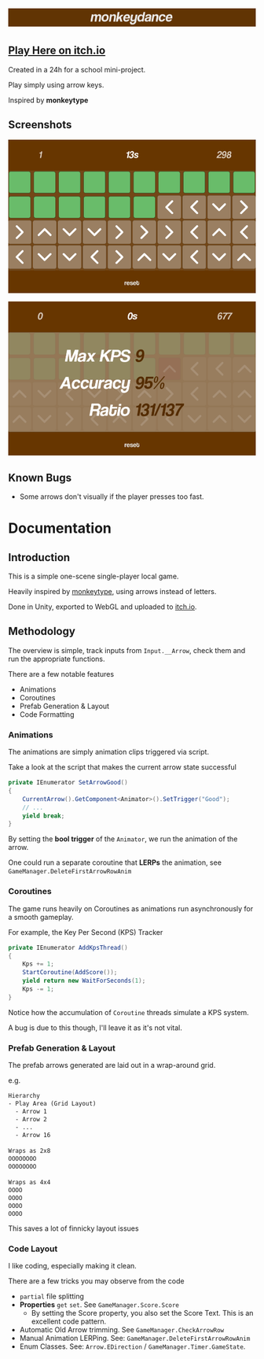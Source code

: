 # [![monkeydance](Images/banner.png)](https://dev-evening.itch.io/monkeydance)

## [**Play Here on itch.io**](https://dev-evening.itch.io/monkeydance)

Created in a 24h for a school mini-project.

Play simply using arrow keys.

Inspired by **monkeytype**

## Screenshots

![Gameplay Image](Images/gameplay.png)

![Results Image](Images/result.png)

## Known Bugs

- Some arrows don't visually if the player presses too fast.

# Documentation

## Introduction

This is a simple one-scene single-player local game. 

Heavily inspired by [monkeytype](https://monkeytype.com/), using arrows instead of letters.

Done in Unity, exported to WebGL and uploaded to [itch.io](https://itch.io/).

## Methodology

The overview is simple, track inputs from `Input.__Arrow`, check them and run the appropriate functions.

There are a few notable features

- Animations
- Coroutines
- Prefab Generation & Layout
- Code Formatting

### Animations

The animations are simply animation clips triggered via script.

Take a look at the script that makes the current arrow state successful

```cs
private IEnumerator SetArrowGood()
{
    CurrentArrow().GetComponent<Animator>().SetTrigger("Good");
    // ...
    yield break;
}
```

By setting the **bool trigger** of the `Animator`, we run the animation of the arrow.

One could run a separate coroutine that **LERPs** the animation, see `GameManager.DeleteFirstArrowRowAnim`

### Coroutines

The game runs heavily on Coroutines as animations run asynchronously for a smooth gameplay.

For example, the Key Per Second (KPS) Tracker

```cs
private IEnumerator AddKpsThread()
{
    Kps += 1;
    StartCoroutine(AddScore());
    yield return new WaitForSeconds(1);
    Kps -= 1;
}
```

Notice how the accumulation of `Coroutine` threads simulate a KPS system.

A bug is due to this though, I'll leave it as it's not vital.

### Prefab Generation & Layout

The prefab arrows generated are laid out in a wrap-around grid.

e.g.

```
Hierarchy
- Play Area (Grid Layout)
  - Arrow 1
  - Arrow 2
  - ...
  - Arrow 16

Wraps as 2x8
OOOOOOOO
OOOOOOOO

Wraps as 4x4
OOOO
OOOO
OOOO
OOOO
```

This saves a lot of finnicky layout issues

### Code Layout

I like coding, especially making it clean.

There are a few tricks you may observe from the code

- `partial` file splitting
- **Properties** `get` `set`. See `GameManager.Score.Score`
  - By setting the Score property, you also set the Score Text. This is an excellent code pattern.
- Automatic Old Arrow trimming. See `GameManager.CheckArrowRow`
- Manual Animation LERPing. See: `GameManager.DeleteFirstArrowRowAnim`
- Enum Classes. See: `Arrow.EDirection` / `GameManager.Timer.GameState`.


